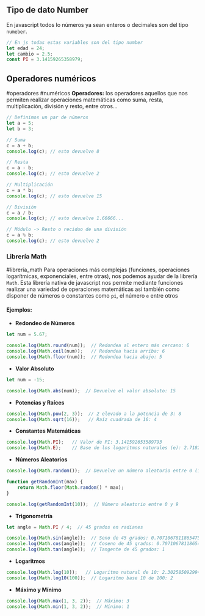## Tipo de dato **Number**
En javascript todos lo números ya sean enteros o decimales son del tipo `numeber`.
``` js
// En js todas estas variables son del tipo number
let edad = 24;
let cambio = 2.5;
const PI = 3.14159265358979; 
```

## Operadores numéricos  
#operadores #numéricos
**Operadores:** los operadores aquellos que nos permiten realizar operaciones matemáticas como suma, resta, multiplicación, división y resto, entre otros...
``` js
// Definimos un par de números
let a = 5;
let b = 3;

// Suma
c = a + b;
console.log(c); // esto devuelve 8

// Resta
c = a - b;
console.log(c); // esto devuelve 2

// Multiplicación
c = a * b;
console.log(c); // esto devuelve 15

// División
c = a / b;
console.log(c); // esto devuelve 1.66666...

// Módulo -> Resto o reciduo de una división
c = a % b;
console.log(c); // esto devuelve 2
```

### Librería Math
#librería_math
Para operaciones más complejas (funciones, operaciones logarítmicas, exponenciales, entre otras), nos podemos ayudar de la librería `Math`. Esta librería nativa de javascript nos permite mediante funciones realizar una variedad de operaciones matemáticas así también como disponer de números o constantes como `pi`, el número `e` entre otros

#### Ejemplos:
- **Redondeo de Números** 
``` js
let num = 5.67;

console.log(Math.round(num));  // Redondea al entero más cercano: 6
console.log(Math.ceil(num));   // Redondea hacia arriba: 6
console.log(Math.floor(num));  // Redondea hacia abajo: 5
```

- **Valor Absoluto** 
``` js
let num = -15;

console.log(Math.abs(num));  // Devuelve el valor absoluto: 15
```

- **Potencias y Raíces** 
``` js
console.log(Math.pow(2, 3));  // 2 elevado a la potencia de 3: 8
console.log(Math.sqrt(16));   // Raíz cuadrada de 16: 4
```

- **Constantes Matemáticas** 
``` js
console.log(Math.PI);   // Valor de PI: 3.141592653589793
console.log(Math.E);    // Base de los logaritmos naturales (e): 2.718281828459045
```

- **Números Aleatorios** 
``` js
console.log(Math.random());  // Devuelve un número aleatorio entre 0 (inclusive) y 1 (exclusivo)

function getRandomInt(max) {
    return Math.floor(Math.random() * max);
}

console.log(getRandomInt(10));  // Número aleatorio entre 0 y 9
```

- **Trigonometría** 
``` js
let angle = Math.PI / 4;  // 45 grados en radianes

console.log(Math.sin(angle));  // Seno de 45 grados: 0.7071067811865475
console.log(Math.cos(angle));  // Coseno de 45 grados: 0.7071067811865475
console.log(Math.tan(angle));  // Tangente de 45 grados: 1
```

- **Logaritmos** 
``` js
console.log(Math.log(10));   // Logaritmo natural de 10: 2.302585092994046
console.log(Math.log10(100));  // Logaritmo base 10 de 100: 2
```

- **Máximo y Mínimo** 
``` js
console.log(Math.max(1, 3, 2));  // Máximo: 3
console.log(Math.min(1, 3, 2));  // Mínimo: 1
```

 